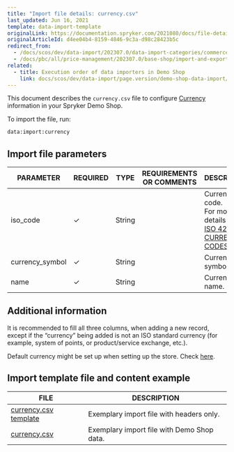 ```yaml
---
title: "Import file details: currency.csv"
last_updated: Jun 16, 2021
template: data-import-template
originalLink: https://documentation.spryker.com/2021080/docs/file-details-currencycsv
originalArticleId: d4ee04b4-8159-4846-9c3a-d98c28423b5c
redirect_from:
  - /docs/scos/dev/data-import/202307.0/data-import-categories/commerce-setup/file-details-currency.csv.html
  - /docs/pbc/all/price-management/202307.0/base-shop/import-and-export-data/file-details-currency.csv.html
related:
  - title: Execution order of data importers in Demo Shop
    link: docs/scos/dev/data-import/page.version/demo-shop-data-import/execution-order-of-data-importers-in-demo-shop.html
---
```


This document describes the `currency.csv` file to configure [Currency](/docs/pbc/all/price-management/{{site.version}}/base-shop/extend-and-customize/multiple-currencies-per-store-configuration.html) information in your Spryker Demo Shop.

To import the file, run:

```bash
data:import:currency
```

## Import file parameters



| PARAMETER | REQUIRED | TYPE | REQUIREMENTS OR COMMENTS | DESCRIPTION |
| --- | --- | --- | --- | --- |
| iso_code | &check; | String |   | Currency ISO code. <br>For more details check [ISO 4217 CURRENCY CODES](https://www.iso.org/iso-4217-currency-codes.html).  |
| currency_symbol | &check; | String |   | Currency symbol. |
| name | &check; | String |   | Currency name. |





## Additional information

It is recommended to fill all three columns, when adding a new record, except if the “currency” being added is not an ISO standard currency (for example, system of points, or product/service exchange, etc.).

Default currency might be set up when setting up the store. Check [here](https://github.com/spryker-shop/b2c-demo-shop/blob/master/config/Shared/stores.php#L38).

## Import template file and content example



| FILE | DESCRIPTION |
| --- | --- |
| [currency.csv template](https://spryker.s3.eu-central-1.amazonaws.com/docs/Developer+Guide/Back-End/Data+Manipulation/Data+Ingestion/Data+Import/Data+Import+Categories/Commerce+Setup/Template+currency.csv) | Exemplary import file with headers only. |
| [currency.csv](https://spryker.s3.eu-central-1.amazonaws.com/docs/Developer+Guide/Back-End/Data+Manipulation/Data+Ingestion/Data+Import/Data+Import+Categories/Commerce+Setup/currency.csv) | Exemplary import file with Demo Shop data. |
